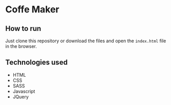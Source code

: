 # Coffe Maker

## How to run
Just clone this repository or download the files and open the `index.html` file in the browser.

## Technologies used
- HTML
- CSS
- SASS
- Javascript
- JQuery